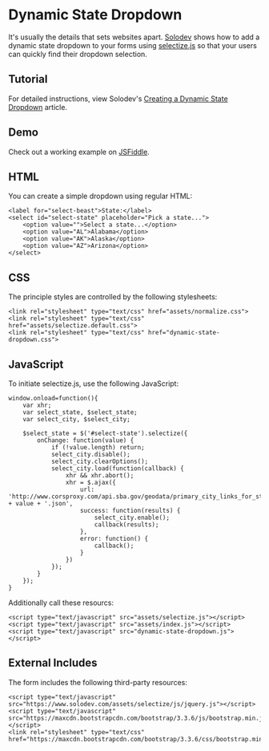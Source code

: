 # Dynamic State Dropdown
It's usually the details that sets websites apart. [Solodev](https://www.solodev.com/) shows how to add a dynamic state dropdown to your forms using [selectize.js](http://selectize.github.io/selectize.js/) so that your users can quickly find their dropdown selection.

## Tutorial

For detailed instructions, view Solodev's [Creating a Dynamic State Dropdown](https://www.solodev.com/blog/web-design/creating-a-dynamic-state-dropdown.stml) article.

## Demo

Check out a working example on [JSFiddle](https://jsfiddle.net/solodev/3pfs4oko/).

## HTML

You can create a simple dropdown using regular HTML:
```
<label for="select-beast">State:</label>
<select id="select-state" placeholder="Pick a state...">
	<option value="">Select a state...</option>
	<option value="AL">Alabama</option>
	<option value="AK">Alaska</option>
	<option value="AZ">Arizona</option>
</select>
```

## CSS

The principle styles are controlled by the following stylesheets:
```
<link rel="stylesheet" type="text/css" href="assets/normalize.css">
<link rel="stylesheet" type="text/css" href="assets/selectize.default.css">
<link rel="stylesheet" type="text/css" href="dynamic-state-dropdown.css">
```

## JavaScript

To initiate selectize.js, use the following JavaScript:
```
window.onload=function(){
	var xhr;
	var select_state, $select_state;
	var select_city, $select_city;

	$select_state = $('#select-state').selectize({
		onChange: function(value) {
			if (!value.length) return;
			select_city.disable();
			select_city.clearOptions();
			select_city.load(function(callback) {
				xhr && xhr.abort();
				xhr = $.ajax({
					url: 'http://www.corsproxy.com/api.sba.gov/geodata/primary_city_links_for_state_of/' + value + '.json',
					success: function(results) {
						select_city.enable();
						callback(results);
					},
					error: function() {
						callback();
					}
				})
			});
		}
	});
}
```

Additionally call these resourcs:
```
<script type="text/javascript" src="assets/selectize.js"></script>
<script type="text/javascript" src="assets/index.js"></script>
<script type="text/javascript" src="dynamic-state-dropdown.js"></script>
```

## External Includes

The form includes the following third-party resources:
```
<script type="text/javascript" src="https://www.solodev.com/assets/selectize/js/jquery.js"></script>  
<script type="text/javascript" src="https://maxcdn.bootstrapcdn.com/bootstrap/3.3.6/js/bootstrap.min.js"></script>     
<link rel="stylesheet" type="text/css" href="https://maxcdn.bootstrapcdn.com/bootstrap/3.3.6/css/bootstrap.min.css">  
```
